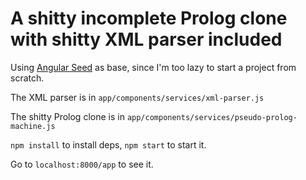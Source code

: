 # A shitty incomplete Prolog clone with shitty XML parser included

Using [Angular Seed](https://github.com/angular/angular-seed) as base, since I'm too lazy to start a project from scratch.


The XML parser is in `app/components/services/xml-parser.js`

The shitty Prolog clone is in  `app/components/services/pseudo-prolog-machine.js`

`npm install` to install deps, `npm start` to start it.

Go to `localhost:8000/app` to see it.